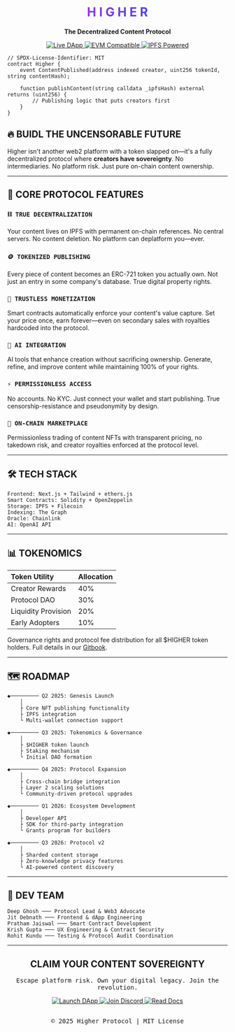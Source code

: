 <div align="center">
  <h1>
    <span style="background: linear-gradient(90deg, #9333EA 0%, #4F46E5 100%); -webkit-background-clip: text; -webkit-text-fill-color: transparent;">H I G H E R</span>
  </h1>
  
  <p><strong>The Decentralized Content Protocol</strong></p>
  
  <div>
    <a href="https://higher-bice.vercel.app/" target="_blank">
      <img src="https://img.shields.io/badge/DAPP-5D3FD3?style=for-the-badge&logo=ethereum&logoColor=white" alt="Live DApp" />
    </a>
    <a href="#" target="_blank">
      <img src="https://img.shields.io/badge/EVM_COMPATIBLE-6366F1?style=for-the-badge&logo=ethereum&logoColor=white" alt="EVM Compatible" />
    </a>
    <a href="#" target="_blank">
      <img src="https://img.shields.io/badge/IPFS_POWERED-22C55E?style=for-the-badge&logo=ipfs&logoColor=white" alt="IPFS Powered" />
    </a>
  </div>
</div>

```solidity
// SPDX-License-Identifier: MIT
contract Higher {
    event ContentPublished(address indexed creator, uint256 tokenId, string contentHash);
    
    function publishContent(string calldata _ipfsHash) external returns (uint256) {
        // Publishing logic that puts creators first
    }
}
```

## 🔥 BUIDL THE UNCENSORABLE FUTURE

Higher isn't another web2 platform with a token slapped on—it's a fully decentralized protocol where **creators have sovereignty**. No intermediaries. No platform risk. Just pure on-chain content ownership.

---

## 💎 CORE PROTOCOL FEATURES

### `⛓️ TRUE DECENTRALIZATION`
Your content lives on IPFS with permanent on-chain references. No central servers. No content deletion. No platform can deplatform you—ever.

### `🪙 TOKENIZED PUBLISHING`
Every piece of content becomes an ERC-721 token you actually own. Not just an entry in some company's database. True digital property rights.

### `🤝 TRUSTLESS MONETIZATION`
Smart contracts automatically enforce your content's value capture. Set your price once, earn forever—even on secondary sales with royalties hardcoded into the protocol.

### `🧠 AI INTEGRATION`
AI tools that enhance creation without sacrificing ownership. Generate, refine, and improve content while maintaining 100% of your rights.

### `⚡ PERMISSIONLESS ACCESS`
No accounts. No KYC. Just connect your wallet and start publishing. True censorship-resistance and pseudonymity by design.

### `🔄 ON-CHAIN MARKETPLACE`
Permissionless trading of content NFTs with transparent pricing, no takedown risk, and creator royalties enforced at the protocol level.

---

## 🛠️ TECH STACK

```
Frontend: Next.js + Tailwind + ethers.js
Smart Contracts: Solidity + OpenZeppelin
Storage: IPFS + Filecoin
Indexing: The Graph
Oracle: Chainlink
AI: OpenAI API
```

---

## 📊 TOKENOMICS

| Token Utility | Allocation |
|:--------------|:-----------|
| Creator Rewards | 40% |
| Protocol DAO | 30% |
| Liquidity Provision | 20% |
| Early Adopters | 10% |

Governance rights and protocol fee distribution for all $HIGHER token holders. Full details in our [Gitbook](https://example.com).

---

## 🗺️ ROADMAP

```
◆───────── Q2 2025: Genesis Launch
    │
    ├ Core NFT publishing functionality
    ├ IPFS integration
    └ Multi-wallet connection support
    
◆───────── Q3 2025: Tokenomics & Governance
    │
    ├ $HIGHER token launch
    ├ Staking mechanism
    └ Initial DAO formation
    
◆───────── Q4 2025: Protocol Expansion
    │
    ├ Cross-chain bridge integration
    ├ Layer 2 scaling solutions
    └ Community-driven protocol upgrades
    
◆───────── Q1 2026: Ecosystem Development
    │
    ├ Developer API
    ├ SDK for third-party integration
    └ Grants program for builders
    
◆───────── Q3 2026: Protocol v2
    │
    ├ Sharded content storage
    ├ Zero-knowledge privacy features
    └ AI-powered content discovery
```

---

## 👾 DEV TEAM

```
Deep Ghosh ─── Protocol Lead & Web3 Advocate
Jit Debnath ─── Frontend & dApp Engineering
Pratham Jaiswal ─── Smart Contract Development
Krish Gupta ─── UX Engineering & Contract Security
Rohit Kundu ─── Testing & Protocol Audit Coordination
```

---

<div align="center">
  <h2>CLAIM YOUR CONTENT SOVEREIGNTY</h2>
  
  <p style="font-family: monospace;">Escape platform risk. Own your digital legacy. Join the revolution.</p>
  
  <a href="https://higher-bice.vercel.app/" target="_blank">
    <img src="https://img.shields.io/badge/LAUNCH_DAPP-8B5CF6?style=for-the-badge&logo=ethereum&logoColor=white" alt="Launch DApp" />
  </a>
  
  <a href="#" target="_blank">
    <img src="https://img.shields.io/badge/JOIN_DISCORD-5865F2?style=for-the-badge&logo=discord&logoColor=white" alt="Join Discord" />
  </a>
  
  <a href="#" target="_blank">
    <img src="https://img.shields.io/badge/READ_DOCS-22C55E?style=for-the-badge&logo=gitbook&logoColor=white" alt="Read Docs" />
  </a>
  
  <p style="margin-top: 30px; font-family: monospace;">© 2025 Higher Protocol | MIT License</p>
</div>
